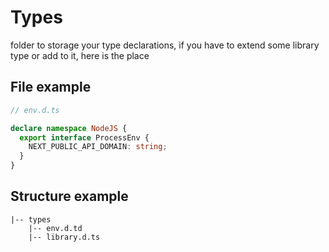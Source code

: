 # Types

folder to storage your type declarations, if you have to extend some library type or add to it, here is the place

## File example

```ts
// env.d.ts

declare namespace NodeJS {
  export interface ProcessEnv {
    NEXT_PUBLIC_API_DOMAIN: string;
  }
}

```


## Structure example

```
|-- types
    |-- env.d.td
    |-- library.d.ts
```